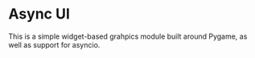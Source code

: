 # Async UI

This is a simple widget-based grahpics module built around Pygame, as well as support for asyncio.
